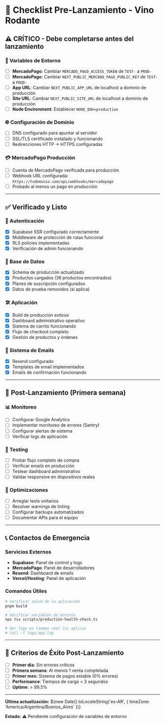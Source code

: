 # 🚀 Checklist Pre-Lanzamiento - Vino Rodante

## ⚠️ CRÍTICO - Debe completarse antes del lanzamiento

### 🔧 Variables de Entorno
- [ ] **MercadoPago**: Cambiar `MERCADO_PAGO_ACCESS_TOKEN` de `TEST-` a `PROD-`
- [ ] **MercadoPago**: Cambiar `NEXT_PUBLIC_MERCADO_PAGO_PUBLIC_KEY` de `TEST-` a `PROD-`
- [ ] **App URL**: Cambiar `NEXT_PUBLIC_APP_URL` de localhost a dominio de producción
- [ ] **Site URL**: Cambiar `NEXT_PUBLIC_SITE_URL` de localhost a dominio de producción  
- [ ] **Node Environment**: Establecer `NODE_ENV=production`

### 🌐 Configuración de Dominio
- [ ] DNS configurado para apuntar al servidor
- [ ] SSL/TLS certificado instalado y funcionando
- [ ] Redirecciones HTTP → HTTPS configuradas

### 💳 MercadoPago Producción
- [ ] Cuenta de MercadoPago verificada para producción
- [ ] Webhook URL configurada: `https://tudominio.com/api/webhooks/mercadopago`
- [ ] Probado al menos un pago en producción

---

## ✅ Verificado y Listo

### 🔐 Autenticación
- [x] Supabase SSR configurado correctamente
- [x] Middleware de protección de rutas funcional
- [x] RLS policies implementadas
- [x] Verificación de admin funcionando

### 💾 Base de Datos
- [x] Schema de producción actualizado
- [x] Productos cargados (36 productos encontrados)
- [x] Planes de suscripción configurados
- [x] Datos de prueba removidos (si aplica)

### 🛠️ Aplicación
- [x] Build de producción exitoso
- [x] Dashboard administrativo operativo
- [x] Sistema de carrito funcionando
- [x] Flujo de checkout completo
- [x] Gestión de productos y órdenes

### 📧 Sistema de Emails
- [x] Resend configurado
- [x] Templates de email implementados
- [x] Emails de confirmación funcionando

---

## 🔄 Post-Lanzamiento (Primera semana)

### 📊 Monitoreo
- [ ] Configurar Google Analytics
- [ ] Implementar monitoreo de errores (Sentry)
- [ ] Configurar alertas de sistema
- [ ] Verificar logs de aplicación

### 🧪 Testing
- [ ] Probar flujo completo de compra
- [ ] Verificar emails en producción
- [ ] Testear dashboard administrativo
- [ ] Validar responsive en dispositivos reales

### 🔧 Optimizaciones
- [ ] Arreglar tests unitarios
- [ ] Resolver warnings de linting
- [ ] Configurar backups automatizados
- [ ] Documentar APIs para el equipo

---

## 📞 Contactos de Emergencia

### Servicios Externos
- **Supabase**: Panel de control y logs
- **MercadoPago**: Panel de desarrolladores
- **Resend**: Dashboard de emails
- **Vercel/Hosting**: Panel de aplicación

### Comandos Útiles
```bash
# Verificar salud de la aplicación
pnpm build

# Verificar variables de entorno
npx tsx scripts/production-health-check.ts

# Ver logs en tiempo real (si aplica)
# tail -f logs/app.log
```

---

## 🎯 Criterios de Éxito Post-Lanzamiento

- [ ] **Primer día**: Sin errores críticos
- [ ] **Primera semana**: Al menos 1 venta completada
- [ ] **Primer mes**: Sistema de pagos estable (0% errores)
- [ ] **Performance**: Tiempos de carga < 3 segundos
- [ ] **Uptime**: > 99.5%

---

**Última actualización:** ${new Date().toLocaleString('es-AR', { timeZone: 'America/Argentina/Buenos_Aires' })}

**Estado:** ⚠️ Pendiente configuración de variables de entorno

